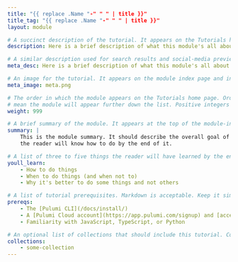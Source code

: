 ```yaml
---
title: "{{ replace .Name "-" " " | title }}"
title_tag: "{{ replace .Name "-" " " | title }}"
layout: module

# A succinct description of the tutorial. It appears on the Tutorials home and collection pages.
description: Here is a brief description of what this module's all about.

# A similar description used for search results and social-media previews.
meta_desc: Here is a brief description of what this module's all about.

# An image for the tutorial. It appears on the module index page and in social-media previews.
meta_image: meta.png

# The order in which the module appears on the Tutorials home page. Order is ascending, so higher numbers
# mean the module will appear further down the list. Positive integers only.
weight: 999

# A brief summary of the module. It appears at the top of the module-index page. Markdown is acceptable.
summary: |
    This is the module summary. It should describe the overall goal of the module and briefly cover what
    the reader will know how to do by the end of it.

# A list of three to five things the reader will have learned by the end of the tutorial.
youll_learn:
    - How to do things
    - When to do things (and when not to)
    - Why it's better to do some things and not others

# A list of tutorial prerequisites. Markdown is acceptable. Keep it simple; no need to be exhaustive here.
prereqs:
    - The [Pulumi CLI](/docs/install/)
    - A [Pulumi Cloud account](https://app.pulumi.com/signup) and [access token](/docs/pulumi-cloud/accounts/#access-tokens)
    - Familiarity with JavaScript, TypeScript, or Python

# An optional list of collections that should include this tutorial. Collections are defined in data/tutorials/collections.yaml.
collections:
    - some-collection
---
```

